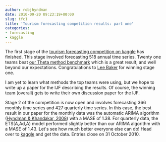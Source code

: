```yaml
---
author: robjhyndman
date: 2010-09-20 09:23:19+00:00
slug: tfc1
title: 'Tourism forecasting competition results: part one'
categories:
- forecasting
- kaggle
---
```


The first stage of the [tourism forecasting competition on kaggle](https://www.kaggle.com/c/tourism1) has finished. This stage involved forecasting 518 annual time series. Twenty one teams beat [our Theta method benchmark](https://robjhyndman.com/hyndsight/tourism-forecasting-competition/) which is a great result, and well beyond our expectations. Congratulations to [Lee Baker](http://www.leecbaker.com/) for winning stage one.

I am yet to learn what methods the top teams were using, but we hope to write up a paper for the IJF describing the results. Of course, the winning team (overall) gets to write their own discussion paper for the IJF.

Stage 2 of the competition is now open and involves forecasting 366 monthly time series and 427 quarterly time series. In this case, the best result in our paper for the monthly data was the automatic ARIMA algorithm ([Hyndman & Khandakar, 2008](/publications/automatic-forecasting/)) with a MASE of 1.38. For quarterly data, the ETS(A,Ad,A) model performed slightly better than our ARIMA algorithm with a MASE of 1.43. Let's see how much better everyone else can do! Head over to [kaggle](https://www.kaggle.com/c/tourism2) and get the data. Entries close on 31 October 2010.

